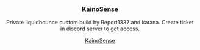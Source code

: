 <div align="Center">

### KainoSense
Private liquidbounce custom build by Report1337 and katana. Create ticket in discord server to get access.

[KainoSense](https://discord.gg/3MPkjwUt)
